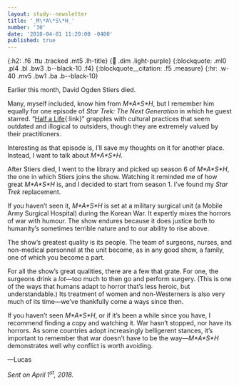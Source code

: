 ```yaml
---
layout: study--newsletter
title: '_M\*A\*S\*H_'
number: '30'
date: '2018-04-01 11:20:00 -0400'
published: true
---
```


{:h2: .f6 .ttu .tracked .mt5 .lh-title}
{:link: .dim .light-purple}
{:blockquote: .ml0 .pl4 .bl .bw3 .b--black-10 .f4}
{:blockquote__citation: .f5 .measure}
{:hr: .w-40 .mv5 .bw1 .ba .b--black-10}

Earlier this month, David Ogden Stiers died.

Many, myself included, know him from _M\*A\*S\*H_, but I remember him equally for one episode of *Star Trek: The Next Generation* in which he guest starred. “[Half a Life](http://memory-alpha.wikia.com/wiki/Half_a_Life_(episode)){:link}” grapples with cultural practices that seem outdated and illogical to outsiders, though they are extremely valued by their practitioners.

Interesting as that episode is, I’ll save my thoughts on it for another place. Instead, I want to talk about _M\*A\*S\*H_.

After Stiers died, I went to the library and picked up season 6 of _M\*A\*S\*H_, the one in which Stiers joins the show. Watching it reminded me of how great _M\*A\*S\*H_ is, and I decided to start from season 1. I’ve found my *Star Trek* replacement.

If you haven’t seen it, _M\*A\*S\*H_ is set at a military surgical unit (a Mobile Army Surgical Hospital) during the Korean War. It expertly mixes the horrors of war with humour. The show endures because it does justice both to humanity’s sometimes terrible nature and to our ability to rise above.

The show’s greatest quality is its people. The team of surgeons, nurses, and non-medical personnel at the unit become, as in any good show, a family, one of which you become a part.

For all the show’s great qualities, there are a few that grate. For one, the surgeons drink a *lot*—too much to then go and perform surgery. (This is one of the ways that humans adapt to horror that’s less heroic, but understandable.) Its treatment of women and non-Westerners is also very much of its time—we’ve thankfully come a ways since then.

If you haven’t seen _M\*A\*S\*H_, or if it’s been a while since you have, I recommend finding a copy and watching it. War hasn’t stopped, nor have its horrors. As some countries adopt increasingly belligerent stances, it’s important to remember that war doesn’t have to be the way—_M\*A\*S\*H_ demonstrates well why conflict is worth avoiding.

—Lucas

*Sent on April 1<sup>st</sup>, 2018.*


